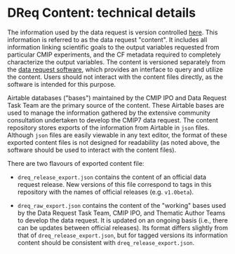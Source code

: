 # DReq Content: technical details

The information used by the data request is version controlled [here](https://github.com/CMIP-Data-Request/CMIP7_DReq_Content).
This information is referred to as the data request "content".
It includes all information linking scientific goals to the output variables requested from particular CMIP experiments, and the CF metadata required to completely characterize the output variables.
The content is versioned separately from the [data request software](https://github.com/CMIP-Data-Request/CMIP7_DReq_Software), which provides an interface to query and utilize the content. 
Users should not interact with the content files directly, as the software is intended for this purpose.

Airtable databases ("bases") maintained by the CMIP IPO and Data Request Task Team are the primary source of the content.
These Airtable bases are used to manage the information gathered by the extensive community consultation undertaken to develop the CMIP7 data request.
The content repository stores exports of the information from Airtable in `json` files.
Although `json` files are easily viewable in any text editor, the format of these exported content files is not designed for readability (as noted above, the software should be used to interact with the content files).

There are two flavours of exported content file:

- `dreq_release_export.json` contains the content of an official data request release. New versions of this file correspond to tags in this repository with the names of official releases (e.g. `v1.0beta`).

- `dreq_raw_export.json` contains the content of the "working" bases used by the Data Request Task Team, CMIP IPO, and Thematic Author Teams to develop the data request. It is updated on an ongoing basis (i.e., there can be updates between official releases). Its format differs slightly from that of `dreq_release_export.json`, but for tagged versions its information content should be consistent with `dreq_release_export.json`.



